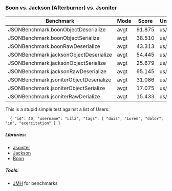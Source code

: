 ### Boon vs. Jackson (Afterburner) vs. Jsoniter



| Benchmark                               | Mode | Score  | Units |
|-----------------------------------------|------|--------|-------|
| JSONBenchmark.boonObjectDeserialize     | avgt | 91.875 | us/op |
| JSONBenchmark.boonObjectSerialize       | avgt | 38.510 | us/op |
| JSONBenchmark.boonRawDeserialize        | avgt | 43.313 | us/op |
| JSONBenchmark.jacksonObjectDeserialize  | avgt | 54.445 | us/op |
| JSONBenchmark.jacksonObjectSerialize    | avgt | 25.679 | us/op |
| JSONBenchmark.jacksonRawDeserialize     | avgt | 65.145 | us/op |
| JSONBenchmark.jsoniterObjectDeserialize | avgt | 31.086 | us/op |
| JSONBenchmark.jsoniterObjectSerialize   | avgt | 17.075 | us/op |
| JSONBenchmark.jsoniterRawDerialize      | avgt | 15.433 | us/op |

This is a stupid simple test against a list of Users:

``  
{
    "id": 40,
    "username": "Lila",
    "tags": [
      "duis",
      "Lorem",
      "dolor",
      "in",
      "exercitation"
    ]
  }
  ``

##### Libraries:

 * [Jsoniter](http://jsoniter.com/)
 * [Jackson](http://codemirror.net/) 
 * [Boon](https://github.com/boonproject/boon)  
 
##### Tools:
 * [JMH](http://openjdk.java.net/projects/code-tools/jmh/) for benchmarks
